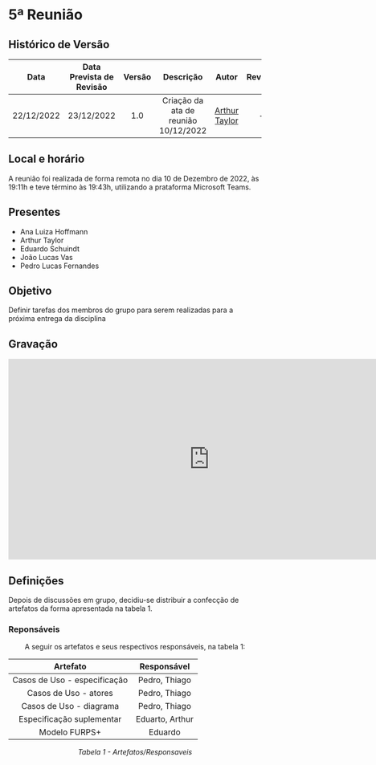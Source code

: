 # 5ª Reunião

## Histórico de Versão

|Data|Data Prevista de Revisão|Versão|Descrição|Autor|Revisor|
| :----------: |:----------:| :------: | :-----------: | :---------: |:---------: |
|22/12/2022|23/12/2022|1.0|Criação da ata de reunião 10/12/2022| [Arthur Taylor](https://github.com/Eruel6)| - |



## Local e horário

A reunião foi realizada de forma remota no dia 10 de Dezembro de 2022, às 19:11h e teve término às 19:43h, utilizando a prataforma Microsoft Teams.

## Presentes

- Ana Luiza Hoffmann
- Arthur Taylor
- Eduardo Schuindt
- João Lucas Vas
- Pedro Lucas Fernandes

## Objetivo

Definir tarefas dos membros do grupo para serem realizadas para a próxima entrega da disciplina

## Gravação

<center>
<iframe width="800" height="400" src="https://www.youtube.com/watch?v=Q6v778ikpow&list=PLz1vcLMmwmQIxuz-Fg3rAzfeIJyEZpC0-&index=6" frameborder="0" allow="accelerometer; autoplay; clipboard-write; encrypted-media; gyroscope; picture-in-picture" allowfullscreen></iframe>
</center>

## Definições

Depois de discussões em grupo, decidiu-se distribuir a confecção de artefatos da forma apresentada na tabela 1.

### Reponsáveis 
<center>
A seguir os artefatos e seus respectivos responsáveis, na tabela 1:

| Artefato | Responsável |
| :-: | :-: |
| Casos de Uso - especificação | Pedro, Thiago | Ana
| Casos de Uso - atores | Pedro, Thiago | Ana
| Casos de Uso - diagrama | Pedro, Thiago | Ana
| Especificação suplementar | Eduarto, Arthur | João
| Modelo FURPS+ | Eduardo | 02/12/2022 | Arthur

*Tabela 1 - Artefatos/Responsaveis*
</center>
